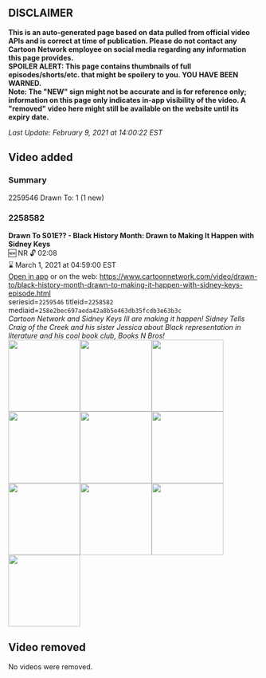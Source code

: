 ## DISCLAIMER
**This is an auto-generated page based on data pulled from official video APIs and is correct at time of publication. Please do not contact any Cartoon Network employee on social media regarding any information this page provides.**  
**SPOILER ALERT: This page contains thumbnails of full episodes/shorts/etc. that might be spoilery to you. YOU HAVE BEEN WARNED.**  
**Note: The "NEW" sign might not be accurate and is for reference only; information on this page only indicates in-app visibility of the video. A "removed" video here might still be available on the website until its expiry date.**  

_Last Update: February 9, 2021 at 14:00:22 EST_
## Video added
### Summary
2259546 Drawn To: 1 (1 new)  
### 2258582
**Drawn To S01E?? - Black History Month: Drawn to Making It Happen with Sidney Keys**  
🆕 NR 🔓 02:08  
⌛ March 1, 2021 at 04:59:00 EST  
[Open in app](https://tinyurl.com/y6yjrwb4) or on the web: https://www.cartoonnetwork.com/video/drawn-to/black-history-month-drawn-to-making-it-happen-with-sidney-keys-episode.html  
seriesid=`2259546` titleid=`2258582` mediaid=`258e2bec697aeda42a8b5e463db35fcdb3e63b3c`  
_Cartoon Network and Sidney Keys III are making it happen! Sidney Tells Craig of the Creek and his sister Jessica about Black representation in literature and his cool book club, Books N Bros!_  
<a href="https://s3.amazonaws.com/cartoonorchestrator/2258582_001_1280x720.jpg"><img src="https://s3.amazonaws.com/cartoonorchestrator/2258582_001_640x360.jpg" height="144px" /></a><a href="https://s3.amazonaws.com/cartoonorchestrator/2258582_002_1280x720.jpg"><img src="https://s3.amazonaws.com/cartoonorchestrator/2258582_002_640x360.jpg" height="144px" /></a><a href="https://s3.amazonaws.com/cartoonorchestrator/2258582_003_1280x720.jpg"><img src="https://s3.amazonaws.com/cartoonorchestrator/2258582_003_640x360.jpg" height="144px" /></a><a href="https://s3.amazonaws.com/cartoonorchestrator/2258582_004_1280x720.jpg"><img src="https://s3.amazonaws.com/cartoonorchestrator/2258582_004_640x360.jpg" height="144px" /></a><a href="https://s3.amazonaws.com/cartoonorchestrator/2258582_005_1280x720.jpg"><img src="https://s3.amazonaws.com/cartoonorchestrator/2258582_005_640x360.jpg" height="144px" /></a><a href="https://s3.amazonaws.com/cartoonorchestrator/2258582_006_1280x720.jpg"><img src="https://s3.amazonaws.com/cartoonorchestrator/2258582_006_640x360.jpg" height="144px" /></a><a href="https://s3.amazonaws.com/cartoonorchestrator/2258582_007_1280x720.jpg"><img src="https://s3.amazonaws.com/cartoonorchestrator/2258582_007_640x360.jpg" height="144px" /></a><a href="https://s3.amazonaws.com/cartoonorchestrator/2258582_008_1280x720.jpg"><img src="https://s3.amazonaws.com/cartoonorchestrator/2258582_008_640x360.jpg" height="144px" /></a><a href="https://s3.amazonaws.com/cartoonorchestrator/2258582_009_1280x720.jpg"><img src="https://s3.amazonaws.com/cartoonorchestrator/2258582_009_640x360.jpg" height="144px" /></a><a href="https://s3.amazonaws.com/cartoonorchestrator/2258582_010_1280x720.jpg"><img src="https://s3.amazonaws.com/cartoonorchestrator/2258582_010_640x360.jpg" height="144px" /></a>
## Video removed
No videos were removed.  

